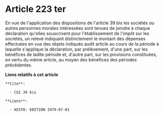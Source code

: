 # Article 223 ter

En vue de l'application des dispositions de l'article 39 bis les sociétés ou autres personnes morales intéressées sont tenues
de joindre à chaque déclaration qu'elles souscrivent pour l'établissement de l'impôt sur les sociétés, un relevé indiquant
distinctement le montant des dépenses effectuées en vue des objets indiqués audit article au cours de la période à laquelle
s'applique la déclaration, par prélèvement, d'une part, sur les bénéfices de ladite période et, d'autre part, sur les
provisions constituées, en vertu du même article, au moyen des bénéfices des périodes précédentes.

**Liens relatifs à cet article**

	**Cite**:

	  - CGI 39 bis

	**Liens**:

	  - HISTO: EDITION 1979-07-01
